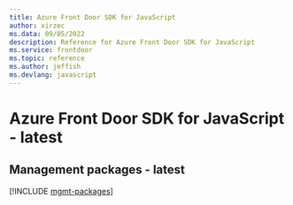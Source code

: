 ```yaml
---
title: Azure Front Door SDK for JavaScript
author: xirzec
ms.data: 09/05/2022
description: Reference for Azure Front Door SDK for JavaScript
ms.service: frontdoor
ms.topic: reference
ms.author: jeffish
ms.devlang: javascript
---
```

# Azure Front Door SDK for JavaScript - latest

## Management packages - latest
[!INCLUDE [mgmt-packages](front-door-mgmt-index.md)]